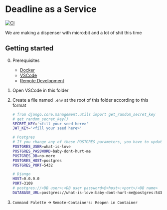 # Deadline as a Service

[![CI](https://github.com/hoang-himself/CO3109-Backend/actions/workflows/CI.yml/badge.svg)](https://github.com/hoang-himself/CO3109-Backend/actions/workflows/CI.yml)

We are making a dispenser with micro:bit and a lot of shit this time

## Getting started

0. Prerequisites
   - [Docker](https://www.docker.com/)
   - [VSCode](https://code.visualstudio.com/)
   - [Remote Development](https://aka.ms/vscode-remote/download/extension)
1. Open VSCode in this folder
2. Create a file named `.env` at the root of this folder according to this format

   ```bash
   # from django.core.management.utils import get_random_secret_key
   # get_random_secret_key()
   SECRET_KEY='<fill your seed here>'
   JWT_KEY='<fill your seed here>'

   # Postgres
   # If you change any of these POSTGRES parameters, you have to update DATABASE_URL too
   POSTGRES_USER=what-is-love
   POSTGRES_PASSWORD=baby-dont-hurt-me
   POSTGRES_DB=no-more
   POSTGRES_HOST=postgres
   POSTGRES_PORT=5432

   # Django
   HOST=0.0.0.0
   PORT=3109
   # postgres://<DB user>:<DB user password>@<host>:<port>/<DB name>
   DATABASE_URL=postgres://what-is-love:baby-dont-hurt-me@postgres:5432/no-more

   ```

3. `Command Palette` -> `Remote-Containers: Reopen in Container`
